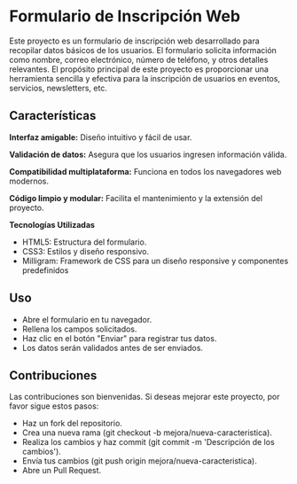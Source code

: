 
# Formulario de Inscripción Web

Este proyecto es un formulario de inscripción web desarrollado para recopilar datos básicos de los usuarios. El formulario solicita información como nombre, correo electrónico, número de teléfono, y otros detalles relevantes. El propósito principal de este proyecto es proporcionar una herramienta sencilla y efectiva para la inscripción de usuarios en eventos, servicios, newsletters, etc.


## Características

**Interfaz amigable:** Diseño intuitivo y fácil de usar.

**Validación de datos:** Asegura que los usuarios ingresen información válida.

**Compatibilidad multiplataforma:** Funciona en todos los navegadores web modernos.

**Código limpio y modular:** Facilita el mantenimiento y la extensión del proyecto.

**Tecnologías Utilizadas**
- HTML5: Estructura del formulario.
- CSS3: Estilos y diseño responsivo.
- Milligram: Framework de CSS para un diseño responsive y componentes predefinidos

## Uso

- Abre el formulario en tu navegador.
- Rellena los campos solicitados.
- Haz clic en el botón "Enviar" para registrar tus datos.
- Los datos serán validados antes de ser enviados.
## Contribuciones
Las contribuciones son bienvenidas. Si deseas mejorar este proyecto, por favor sigue estos pasos:


- Haz un fork del repositorio.
- Crea una nueva rama (git checkout -b mejora/nueva-caracteristica).
- Realiza los cambios y haz commit (git commit -m 'Descripción de los cambios').
- Envía tus cambios (git push origin mejora/nueva-caracteristica).
- Abre un Pull Request.
